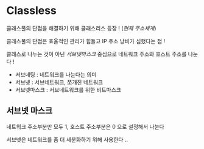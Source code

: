 # Classless

클래스풀의 단점을 해결하기 위해 클래스리스 등장 ! (_현재 주소체계_)

클래스풀의 단점은 효율적인 관리가 힘들고 IP 주소 낭비가 심했다는 점 !

클래스로 나누는 것이 아닌 _서브넷마스크_ 중심으로 네트워크 주소와 호스트 주소를 나눈다 !

- 서브네팅 : 네트워크를 나눈다는 의미
- 서브넷 : 서브네트워크, 쪼개진 네트워크
- 서브넷마스크 : 서브네트워크를 위한 비트마스크

## 서브넷 마스크

네트워크 주소부분만 모두 1, 호스트 주소부분은 0 으로 설정해서 나눈다

서브넷은 네트워크를 좀 더 세분화하기 위해 사용한다 ..

